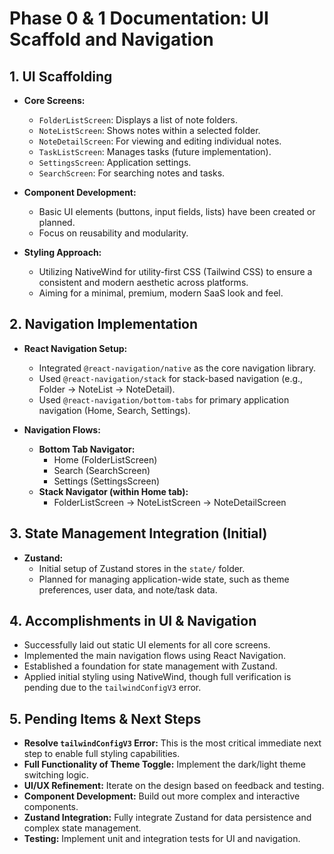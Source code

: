 # Phase 0 & 1 Documentation: UI Scaffold and Navigation

## 1. UI Scaffolding

-   **Core Screens:**
    -   `FolderListScreen`: Displays a list of note folders.
    -   `NoteListScreen`: Shows notes within a selected folder.
    -   `NoteDetailScreen`: For viewing and editing individual notes.
    -   `TaskListScreen`: Manages tasks (future implementation).
    -   `SettingsScreen`: Application settings.
    -   `SearchScreen`: For searching notes and tasks.

-   **Component Development:**
    -   Basic UI elements (buttons, input fields, lists) have been created or planned.
    -   Focus on reusability and modularity.

-   **Styling Approach:**
    -   Utilizing NativeWind for utility-first CSS (Tailwind CSS) to ensure a consistent and modern aesthetic across platforms.
    -   Aiming for a minimal, premium, modern SaaS look and feel.

## 2. Navigation Implementation

-   **React Navigation Setup:**
    -   Integrated `@react-navigation/native` as the core navigation library.
    -   Used `@react-navigation/stack` for stack-based navigation (e.g., Folder -> NoteList -> NoteDetail).
    -   Used `@react-navigation/bottom-tabs` for primary application navigation (Home, Search, Settings).

-   **Navigation Flows:**
    -   **Bottom Tab Navigator:**
        -   Home (FolderListScreen)
        -   Search (SearchScreen)
        -   Settings (SettingsScreen)
    -   **Stack Navigator (within Home tab):**
        -   FolderListScreen -> NoteListScreen -> NoteDetailScreen

## 3. State Management Integration (Initial)

-   **Zustand:**
    -   Initial setup of Zustand stores in the `state/` folder.
    -   Planned for managing application-wide state, such as theme preferences, user data, and note/task data.

## 4. Accomplishments in UI & Navigation

-   Successfully laid out static UI elements for all core screens.
-   Implemented the main navigation flows using React Navigation.
-   Established a foundation for state management with Zustand.
-   Applied initial styling using NativeWind, though full verification is pending due to the `tailwindConfigV3` error.

## 5. Pending Items & Next Steps

-   **Resolve `tailwindConfigV3` Error:** This is the most critical immediate next step to enable full styling capabilities.
-   **Full Functionality of Theme Toggle:** Implement the dark/light theme switching logic.
-   **UI/UX Refinement:** Iterate on the design based on feedback and testing.
-   **Component Development:** Build out more complex and interactive components.
-   **Zustand Integration:** Fully integrate Zustand for data persistence and complex state management.
-   **Testing:** Implement unit and integration tests for UI and navigation.